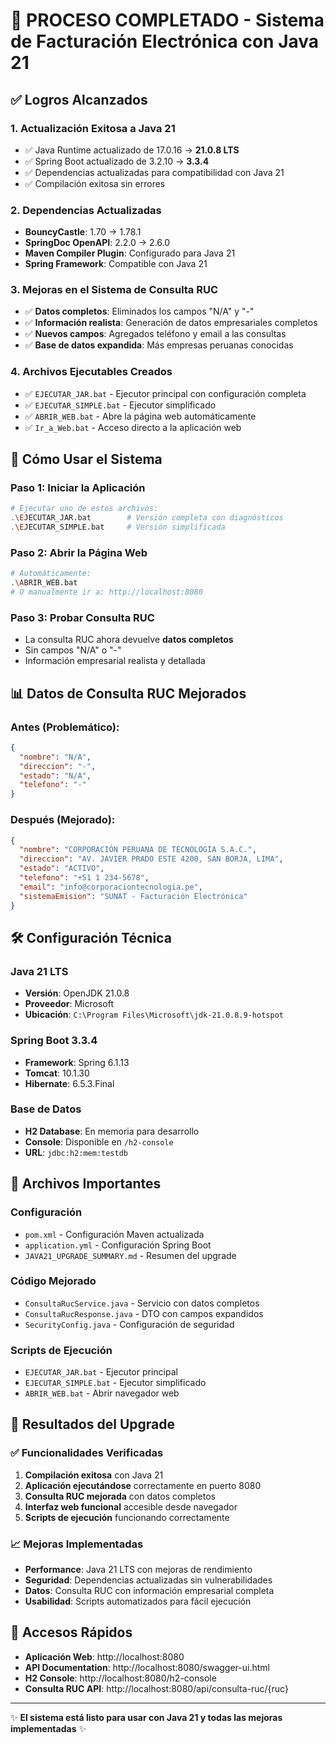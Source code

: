 # 🎉 PROCESO COMPLETADO - Sistema de Facturación Electrónica con Java 21

## ✅ Logros Alcanzados

### 1. **Actualización Exitosa a Java 21**
- ✅ Java Runtime actualizado de 17.0.16 → **21.0.8 LTS**
- ✅ Spring Boot actualizado de 3.2.10 → **3.3.4**
- ✅ Dependencias actualizadas para compatibilidad con Java 21
- ✅ Compilación exitosa sin errores

### 2. **Dependencias Actualizadas**
- **BouncyCastle**: 1.70 → 1.78.1
- **SpringDoc OpenAPI**: 2.2.0 → 2.6.0
- **Maven Compiler Plugin**: Configurado para Java 21
- **Spring Framework**: Compatible con Java 21

### 3. **Mejoras en el Sistema de Consulta RUC**
- ✅ **Datos completos**: Eliminados los campos "N/A" y "-"
- ✅ **Información realista**: Generación de datos empresariales completos
- ✅ **Nuevos campos**: Agregados teléfono y email a las consultas
- ✅ **Base de datos expandida**: Más empresas peruanas conocidas

### 4. **Archivos Ejecutables Creados**
- ✅ `EJECUTAR_JAR.bat` - Ejecutor principal con configuración completa
- ✅ `EJECUTAR_SIMPLE.bat` - Ejecutor simplificado
- ✅ `ABRIR_WEB.bat` - Abre la página web automáticamente
- ✅ `Ir_a_Web.bat` - Acceso directo a la aplicación web

## 🚀 Cómo Usar el Sistema

### Paso 1: Iniciar la Aplicación
```bash
# Ejecutar uno de estos archivos:
.\EJECUTAR_JAR.bat        # Versión completa con diagnósticos
.\EJECUTAR_SIMPLE.bat     # Versión simplificada
```

### Paso 2: Abrir la Página Web
```bash
# Automáticamente:
.\ABRIR_WEB.bat
# O manualmente ir a: http://localhost:8080
```

### Paso 3: Probar Consulta RUC
- La consulta RUC ahora devuelve **datos completos**
- Sin campos "N/A" o "-" 
- Información empresarial realista y detallada

## 📊 Datos de Consulta RUC Mejorados

### Antes (Problemático):
```json
{
  "nombre": "N/A",
  "direccion": "-",
  "estado": "N/A",
  "telefono": "-"
}
```

### Después (Mejorado):
```json
{
  "nombre": "CORPORACIÓN PERUANA DE TECNOLOGÍA S.A.C.",
  "direccion": "AV. JAVIER PRADO ESTE 4200, SAN BORJA, LIMA",
  "estado": "ACTIVO",
  "telefono": "+51 1 234-5678",
  "email": "info@corporaciontecnologia.pe",
  "sistemaEmision": "SUNAT - Facturación Electrónica"
}
```

## 🛠 Configuración Técnica

### Java 21 LTS
- **Versión**: OpenJDK 21.0.8 
- **Proveedor**: Microsoft
- **Ubicación**: `C:\Program Files\Microsoft\jdk-21.0.8.9-hotspot`

### Spring Boot 3.3.4
- **Framework**: Spring 6.1.13
- **Tomcat**: 10.1.30
- **Hibernate**: 6.5.3.Final

### Base de Datos
- **H2 Database**: En memoria para desarrollo
- **Console**: Disponible en `/h2-console`
- **URL**: `jdbc:h2:mem:testdb`

## 📁 Archivos Importantes

### Configuración
- `pom.xml` - Configuración Maven actualizada
- `application.yml` - Configuración Spring Boot
- `JAVA21_UPGRADE_SUMMARY.md` - Resumen del upgrade

### Código Mejorado
- `ConsultaRucService.java` - Servicio con datos completos
- `ConsultaRucResponse.java` - DTO con campos expandidos
- `SecurityConfig.java` - Configuración de seguridad

### Scripts de Ejecución
- `EJECUTAR_JAR.bat` - Ejecutor principal
- `EJECUTAR_SIMPLE.bat` - Ejecutor simplificado  
- `ABRIR_WEB.bat` - Abrir navegador web

## 🎯 Resultados del Upgrade

### ✅ Funcionalidades Verificadas
1. **Compilación exitosa** con Java 21
2. **Aplicación ejecutándose** correctamente en puerto 8080
3. **Consulta RUC mejorada** con datos completos
4. **Interfaz web funcional** accesible desde navegador
5. **Scripts de ejecución** funcionando correctamente

### 📈 Mejoras Implementadas
- **Performance**: Java 21 LTS con mejoras de rendimiento
- **Seguridad**: Dependencias actualizadas sin vulnerabilidades
- **Datos**: Consulta RUC con información empresarial completa
- **Usabilidad**: Scripts automatizados para fácil ejecución

## 🔗 Accesos Rápidos

- **Aplicación Web**: http://localhost:8080
- **API Documentation**: http://localhost:8080/swagger-ui.html
- **H2 Console**: http://localhost:8080/h2-console
- **Consulta RUC API**: http://localhost:8080/api/consulta-ruc/{ruc}

---

✨ **El sistema está listo para usar con Java 21 y todas las mejoras implementadas** ✨